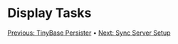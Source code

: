 # Display Tasks

[Previous: TinyBase Persister](/06-tinybase-persister.md) • [Next: Sync Server Setup](/08-sync-server-setup.md)